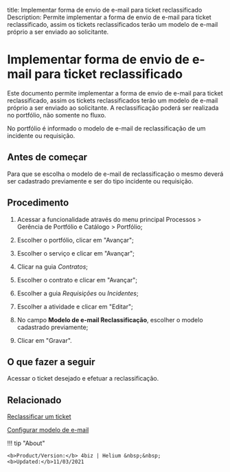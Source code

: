 title: Implementar forma de envio de e-mail para ticket reclassificado
Description: Permite implementar a forma de envio de e-mail para ticket reclassificado, assim os tickets reclassificados terão um modelo de e-mail próprio a ser enviado ao solicitante.
# Implementar forma de envio de e-mail para ticket reclassificado

Este documento permite implementar a forma de envio de e-mail para ticket
reclassificado, assim os tickets reclassificados terão um modelo de e-mail
próprio a ser enviado ao solicitante. A reclassificação poderá ser realizada no
portfólio, não somente no fluxo.

No portfólio é informado o modelo de e-mail de reclassificação de um incidente
ou requisição.

Antes de começar
--------------------

Para que se escolha o modelo de e-mail de reclassificação o mesmo deverá ser
cadastrado previamente e ser do tipo incidente ou requisição.

Procedimento
----------------

1.  Acessar a funcionalidade através do menu principal Processos \> Gerência de
    Portfólio e Catálogo \> Portfólio;

2.  Escolher o portfólio, clicar em "Avançar";

3.  Escolher o serviço e clicar em "Avançar";

4.  Clicar na guia *Contratos*;

5.  Escolher o contrato e clicar em "Avançar";

6.  Escolher a guia *Requisições* ou *Incidentes*;

7.  Escolher a atividade e clicar em "Editar";

8.  No campo **Modelo de e-mail Reclassificação**, escolher o modelo cadastrado
    previamente;

9.  Clicar em "Gravar".

O que fazer a seguir
--------------------

Acessar o ticket desejado e efetuar a reclassificação.


Relacionado
-------

[Reclassificar um ticket](/pt-br/4biz-helium/processes/tickets/use/reclassify-ticket.html)

[Configurar modelo de e-mail](/pt-br/4biz-helium/platform-administration/email-settings/email-templates-configure-email-template.html)

<!-- <i class='fa fa-youtube-play  fa-2x' style='color:#97ce17;vertical-align: middle;'> </i> [Video Library](https://www.youtube.com/playlist?list=PLB5qK2uzf2RPUBXWp7r7A0YUQY07qkSrO)'
-->
!!! tip "About"

    <b>Product/Version:</b> 4biz | Helium &nbsp;&nbsp;
    <b>Updated:</b>11/03/2021
